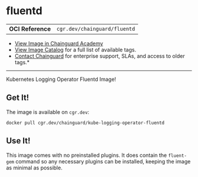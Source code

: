 <!--monopod:start-->
# fluentd
| | |
| - | - |
| **OCI Reference** | `cgr.dev/chainguard/fluentd` |


* [View Image in Chainguard Academy](https://edu.chainguard.dev/chainguard/chainguard-images/reference/kube-logging-operator-fluentd/overview/)
* [View Image Catalog](https://console.enforce.dev/images/catalog) for a full list of available tags.
* [Contact Chainguard](https://www.chainguard.dev/chainguard-images) for enterprise support, SLAs, and access to older tags.*

---
<!--monopod:end-->

Kubernetes Logging Operator Fluentd Image!

## Get It!

The image is available on `cgr.dev`:

```
docker pull cgr.dev/chainguard/kube-logging-operator-fluentd
```

## Use It!

This image comes with no preinstalled plugins. It does contain the `fluent-gem` command so any necessary plugins can
be installed, keeping the image as minimal as possible.

